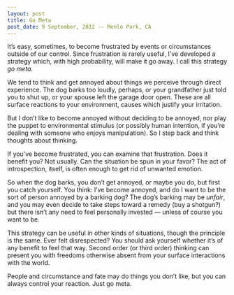 ```yaml
---
layout: post
title: Go Meta
post_date: 9 September, 2012 -- Menlo Park, CA
---
```


It’s easy, sometimes, to become frustrated by events or
circumstances outside of our control. Since frustration is rarely
useful, I’ve developed a strategy which, with high probability, will
make it go away. I call this strategy *go meta*.

We tend to think and get annoyed about things we perceive through direct
experience. The dog barks too loudly, perhaps, or your grandfather just
told you to shut up, or your spouse left the garage door open. These are
all surface reactions to your environment, causes which justify your
irritation.

But I don’t like to become annoyed without deciding to be annoyed, nor
play the puppet to environmental stimulus (or possibly human intention,
if you’re dealing with someone who enjoys manipulation). So I step back
and think thoughts about thinking.

If you’ve become frustrated, you can examine that frustration. Does it
benefit you? Not usually. Can the situation be spun in your favor? The
act of introspection, itself, is often enough to get rid of unwanted
emotion.

So when the dog barks, you don’t get annoyed, or maybe you do, but first
you catch yourself. You think: I’ve become annoyed, and do I want to be
the sort of person annoyed by a barking dog? The dog’s barking may be
*unfair*, and you may even decide to take steps toward a remedy (buy a
shotgun?) but there isn’t any need to feel personally invested — unless
of course you want to be.

This strategy can be useful in other kinds of situations, though the
principle is the same. Ever felt disrespected? You should ask yourself
whether it’s of any benefit to feel that way. Second order (or third
order) thinking can present you with freedoms otherwise absent from your
surface interactions with the world.

People and circumstance and fate may do things you don’t like, but you
can always control your reaction. Just go meta.
